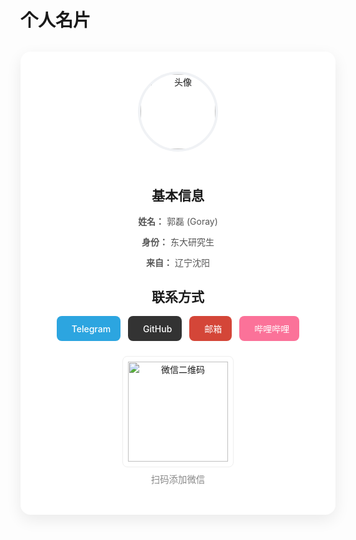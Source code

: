 # 个人名片

<div class="profile-card">
  <img src="https://s1.imagehub.cc/images/2025/04/18/09475cd81918913f9b8d45dbf22e1136.jpg" alt="头像" class="profile-avatar">

  <div class="profile-section">
    <h2><i class="fas fa-user"></i> 基本信息</h2>
    <div class="profile-info">
      <p><strong>姓名：</strong> 郭磊 (Goray)</p>
      <p><strong>身份：</strong> 东大研究生</p>
      <p><strong>来自：</strong> 辽宁沈阳</p>
    </div>
  </div>

  <div class="profile-section">
    <h2><i class="fas fa-paper-plane"></i> 联系方式</h2>
    <div class="social-links">
      <a href="https://t.me/sgsclymj" target="_blank" class="social-button telegram">
        <i class="fab fa-telegram"></i> Telegram
      </a>
      <a href="https://github.com/Goray_GuoLei" target="_blank" class="social-button github">
        <i class="fab fa-github"></i> GitHub
      </a>
      <a href="mailto:lei774793@gmail.com" class="social-button email">
        <i class="far fa-envelope"></i> 邮箱
      </a>
      <a href="https://space.bilibili.com/387019777" target="_blank" class="social-button bilibili">
        <i class="fab fa-bilibili"></i> 哔哩哔哩
      </a>
    </div>
  </div>

  <div class="wechat-qr">
    <img src="https://s1.imagehub.cc/images/2025/04/17/8e29442feac3ebaf95881587c72e7cdb.jpg" alt="微信二维码">
    <p>扫码添加微信</p>
  </div>
</div>

<style>
.profile-card {
  max-width: 600px;
  margin: 2rem auto;
  padding: 2rem;
  background: white;
  border-radius: 16px;
  box-shadow: 0 8px 24px rgba(0, 0, 0, 0.08);
  text-align: center;
}

.profile-avatar {
  width: 120px;
  height: 120px;
  border-radius: 50%;
  object-fit: cover;
  border: 4px solid #f0f2f5;
  margin-bottom: 1.5rem;
}

.profile-section {
  margin: 1.5rem 0;
}

.profile-info p {
  margin: 0.8rem 0;
  color: #555;
}

.social-links {
  display: flex;
  flex-wrap: wrap;
  justify-content: center;
  gap: 12px;
  margin-top: 1rem;
}

.social-button {
  padding: 10px 16px;
  border-radius: 8px;
  color: white !important;
  text-decoration: none;
  font-weight: 500;
  transition: transform 0.2s, box-shadow 0.2s;
  display: inline-flex;
  align-items: center;
}

.social-button i {
  margin-right: 8px;
}

.social-button:hover {
  transform: translateY(-2px);
  box-shadow: 0 4px 8px rgba(0,0,0,0.1);
}

.telegram { background: #2CA5E0; }
.github { background: #333; }
.email { background: #D44638; }
.bilibili { background: #FB7299; }

.wechat-qr {
  margin-top: 1.5rem;
}

.wechat-qr img {
  width: 160px;
  border-radius: 8px;
  border: 1px solid #eee;
  padding: 8px;
  background: white;
}

.wechat-qr p {
  margin-top: 8px;
  color: #888;
  font-size: 0.9rem;
}
</style>
